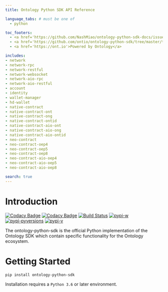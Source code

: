 ```yaml
---
title: Ontology Python SDK API Reference

language_tabs: # must be one of 
  - python

toc_footers:
  - <a href='https://github.com/NashMiao/ontology-python-sdk-docs/issues'>Report a Problem</a>
  - <a href='https://github.com/ontio/ontology-python-sdk/tree/master/tests'>Check for more Examples</a>
  - <a href='https://ont.io'>Powered by Ontology</a>

includes:
- network
- network-rpc
- network-restful
- network-websocket
- network-aio-rpc
- network-aio-restful
- account
- identity
- wallet-manager
- hd-wallet
- native-contract
- native-contract-ont
- native-contract-ong
- native-contract-ontid
- native-contract-aio-ont
- native-contract-aio-ong
- native-contract-aio-ontid
- neo-contract
- neo-contract-oep4
- neo-contract-oep5
- neo-contract-oep8
- neo-contract-aio-oep4
- neo-contract-aio-oep5
- neo-contract-aio-oep8

search: true
---
```


# Introduction

[![Codacy Badge](https://api.codacy.com/project/badge/Grade/9078ef6584424280b8d6b75556976f94)](https://www.codacy.com/app/NashMiao/ontology-python-sdk?utm_source=github.com&amp;utm_medium=referral&amp;utm_content=ontio/ontology-python-sdk/&amp;utm_campaign=Badge_Grade)
[![Codacy Badge](https://api.codacy.com/project/badge/Coverage/9078ef6584424280b8d6b75556976f94)](https://www.codacy.com/app/NashMiao/ontology-python-sdk?utm_source=github.com&utm_medium=referral&utm_content=ontio/ontology-python-sdk/&utm_campaign=Badge_Coverage)
[![Build Status](https://travis-ci.com/ontio/ontology-python-sdk.svg?branch=master)](https://travis-ci.com/ontio/ontology-python-sdk)
[![pypi-w](https://img.shields.io/pypi/wheel/ontology-python-sdk.svg)](https://pypi.org/project/ontology-python-sdk/)
[![pypi-pyversions](https://img.shields.io/pypi/pyversions/ontology-python-sdk.svg)](https://pypi.org/project/ontology-python-sdk/)
[![pypi-v](https://img.shields.io/pypi/v/ontology-python-sdk.svg)](https://pypi.org/project/ontology-python-sdk/)

The ontology-python-sdk is the official Python implementation of the Ontology SDK which contain specific functionality for the Ontology ecosystem.

# Getting Started

```bash
pip install ontology-python-sdk
```

Installation requires a `Python 3.6` or later environment.

